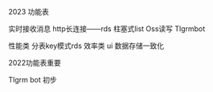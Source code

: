 2023 功能表



实时接收消息 http长连接——rds 柱塞式list
Oss读写
Tlgrmbot


性能类   分表key模式rds
效率类 ui  数据存储一致化



2022功能表重要

Tlgrm bot 初步


